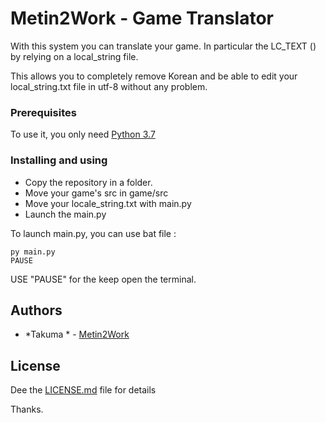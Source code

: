 # Metin2Work - Game Translator

With this system you can translate your game. In particular the LC_TEXT () by relying on a local_string file.

This allows you to completely remove Korean and be able to edit your local_string.txt file in utf-8 without any problem.

### Prerequisites

To use it, you only need [Python 3.7](https://www.python.org/)


### Installing and using

* Copy the repository in a folder.
* Move your game's src in game/src
* Move your locale_string.txt with main.py
* Launch the main.py 

To launch main.py, you can use bat file :
```
py main.py
PAUSE
```
USE "PAUSE" for the keep open the terminal.


## Authors

* *Takuma * - [Metin2Work](https://github.com/Metin2Work)

## License

Dee the [LICENSE.md](LICENSE.md) file for details

Thanks.

